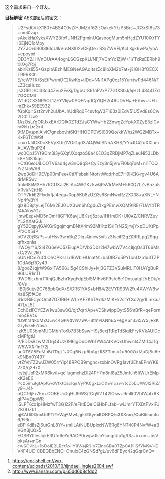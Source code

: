 这个需求来自一个好友。

__目标解密__ AES加密后的密文：
>U2FsdGVkX180+4BS4G0vZiHJMZdf62lEOakekY/zP5Brd+JG3rSt6s73+moi0zup
sAkekHaXyksXWY23fo9UNH2PgmlnUQasoogMum5nHgdZYU10iXrTYl0EjNQ1oMpy
2YZJOebR0I3I6IoUIkVusNXl02vCEjQe+lSS/ZWVFl/KcLKgk6wPa/ynA+epoypd
OD3Y2/IHVnOUrAA4oghLSCGzpKLl/NFj7VCmYc1ZjW+1lYTxRsEERbh9tXGg7Rbj
ablrKz855+GzpltAEzhIMEGNeAGAqItszZc8lbXM2b7at+jBIQHBfOECXT99RKGh
E/reW7TK/SsEtPw/mDC2KwKq+tlDd+NNI1APg0cz15YumtwPd446N/TLZ3csHuzq
jsXGR1o/Ol33cd4Zvu2EvXj/DgbUr861nRVxP77GfXSbJ//qHzL43441Zd7OQCMB
W1dQC83NPAOL1ZFYVbjw0PQFNqdCjYIQH2r46UDVH/J+E/bw+UFhmZhk+S9EE932
fGpKqihSzt2nvh2uUbAJhUdIRq0F4svfqW3F163z0lEdV51U5Vd8s6Cw2O0fTzw2
1AzOsLYgORJxxEArDQIA0ZTdZJaCYWwHb2ZnwgZcYpikX0ZyE3zlCvmPNsLtc2a4
9tMDyzpniAlvK7gnebovht6KfHHODPDVSi009Qo/kkWhz2WQ2MBTx+KxF6TCtW9f
+uxxtJdCX0cXEVyXfbZtVOiGqd374QWdISNhAXHS/YYuJD42uXXlumAUAW6ruPZ4
wc0Cp35Yf9Om3i3y6XqfJXoqzoS8a40EO3qZRDjMP7qZLeuNi53LDbk8+NISd5qs
+CtG6eoUiLOOTV6ad4gw3nQ9qS+Cyl7zy3n5jVn/Fl0kq7xM+ni1TCQYrZfJ5WA6
2wp3dKiH9EVp00mFee+0tf/FsbskINtotvtWqdrhoE7H9lkEK+rgv4U6AdrMR5wv
fmk68hM3Hh7RCUXJi2EIiAc4WGKz5wQRsVIrMeM+56CQ7LZvBnzu5VRvj/N2ttH8
OTY7lrbE2FlxdyfjJ4ega+0op5Kb8zUZi3s6SmNwxRz2XX38+aXNL+NNp4fyBYrl
glz8D8ptyLejT6M/2EJ0jUX3wn6hCgduZIkgPEmwXQM9rRE/7UAY4TR/4kAkw7Gz
jmwEep+MD5nOmHiGF/K6avjU8Ksrj5zbu/IHHmDK+UI0AZ/CNRVZuvYL2XXAtGJ/
gY52OqpyjGAKGr9gqjmqmBNtX4m92MfKtz1S/lFrN2SjrwjYxpDUXtPpPfzCX54P
bOV20j6S/Ps+ufHsv3wmBq2DiqsQncw8xiUz3fsciR2gZiORfLpg29qgqfhxqnhs
IrWOyrY6/Sl4ZG6eVO5XEiupAD/Vb3D0z2M7wbW7V44BjqOs3T66MsxC/2Wc2li0
oUNHCmZuCLOhOPKsLLdRWblHUnatNt+baDIBZq5PYLknUzp1u3TZP1GdA6pRGy49
8/gooZJqjrW9GxlTA56GJl5g4CShiJy+Mj3GFZ3VSuMRUlT0HAYgBuR96LUR1mTI
9WD6lexhnrT1tnjQJBzhYKygFdpEblSMIHv6P9s/e8e1DnsoatqIt7rEDk/x/8Vs
IlB0j6uttv2C768pbQdX4S/DRS1YAS+bH84/2EVYR93W2Fu4XWrW8wXa85j5fAOn
S1dzBiBCyoOmif7GZIR6HlWLxAF7KhTAIdkzMiKHr2srYCko2gy1LmxaJ47LyL52
Dch0zIFCYEZw1wu3sw3Q/qjt7qrriAp+VCSkwIppQytS56mBfR+qePornmo4BV4s
fD9hrsNk0MZQEA44GNVdvW7wA+8tmMXNhBSPegVSh83i5WSijRxKGrylvkvFZmva
izK5U0SbmMUGMbhToXb7B3bSawHiSy8exjTtRpTdSiqIbFryKVkAUlDccMFfgtIJ
P/EDDsBzwM2Dq44UzO9I6jgOuOWbTAW4AtKVQxUhwmI4ZMi14J1gW5WXNr1nf72j
uc0TEG8EoMhBt7DgL1z0CgBNzp6bAgk1ISZTmsb2u90QOxMpDjSc6ek9NBnOY497
vtZfvhTZ2wJZW05rrYip48RPOB9mgncxzxbinOVRg1avfUEhaEPmYK82zX/q2HxX
ic/tsjUpP2xMR6kv/l+qc1lugmxhzDl24PH7m8nI8aZ5Jmfuh5ItWUrEMpkK2eEG
Pc25imuIgfApKwdVfxtOaolqa//yPK8gxLoO0wnpswvtcDpEUWi3l2RlZ/y9+J4N
oQC16jFx7En+OOBEUcXqHIJ9WS/fCqW7T42lOsw+9mIR0VbtWpIx6KqIP4yEgpWR
lSLPT6xo1pHMzfwT3G122F/eFktEQelC6HbFLfab+wiJmnYTXDtFVxiFJZK0DZUf
qj6Af5DQnsUtIFTiFvWgAMwLjgk/E8ynoBOKFQ/e3SXncq/OuKikkqitIu6/Fl6u
eBFiKdBsZj6utGnL8Yf+smIiLAtNUBUpIxxNW6Rg8YNT4CP4NvfW+aBVGX3jUQx5
EOSBYClesIqkE3Ufo6eVd9AOP0rwjwJ5mYsmgc/Ip1g/0Q+b+om+bsVbksAr+mGn
cwSCKbL+1bDoIE2LBctAxiiY8WejR3In7Zlno6Be07Zp0ADIiSfYM9V+EV4F4UlD
CBEQBbENCHOnuIxE4zGNSd7gL/uv6dFByc42qGqrCnQ=



1. https://coolshell.cn//wp-content/uploads/2010/10/rijndael_ingles2004.swf
2. http://www.jianshu.com/p/65dd6b8cfdd2

